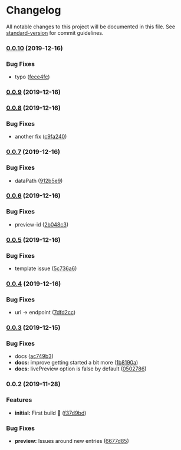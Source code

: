 # Changelog

All notable changes to this project will be documented in this file. See [standard-version](https://github.com/conventional-changelog/standard-version) for commit guidelines.

### [0.0.10](https://github.com/sanscheese/gridsome-source-craft-graphql/compare/v0.0.9...v0.0.10) (2019-12-16)


### Bug Fixes

* typo ([fece4fc](https://github.com/sanscheese/gridsome-source-craft-graphql/commit/fece4fc4bdc0ed668644d38a6bc6ca9696182928))

### [0.0.9](https://github.com/sanscheese/gridsome-source-craft-graphql/compare/v0.0.8...v0.0.9) (2019-12-16)

### [0.0.8](https://github.com/sanscheese/gridsome-source-craft-graphql/compare/v0.0.7...v0.0.8) (2019-12-16)


### Bug Fixes

* another fix ([c9fa240](https://github.com/sanscheese/gridsome-source-craft-graphql/commit/c9fa240ccc0cf73fb2d219e756128b1649f78cf2))

### [0.0.7](https://github.com/sanscheese/gridsome-source-craft-graphql/compare/v0.0.6...v0.0.7) (2019-12-16)


### Bug Fixes

* dataPath ([912b5e9](https://github.com/sanscheese/gridsome-source-craft-graphql/commit/912b5e95a01528e5014ef5ce82a1354fdad88a46))

### [0.0.6](https://github.com/sanscheese/gridsome-source-craft-graphql/compare/v0.0.5...v0.0.6) (2019-12-16)


### Bug Fixes

* preview-id ([2b048c3](https://github.com/sanscheese/gridsome-source-craft-graphql/commit/2b048c30e600c89f5fdf66139715631a27ea7515))

### [0.0.5](https://github.com/sanscheese/gridsome-source-craft-graphql/compare/v0.0.4...v0.0.5) (2019-12-16)


### Bug Fixes

* template issue ([5c736a6](https://github.com/sanscheese/gridsome-source-craft-graphql/commit/5c736a6167823a5f0b9b2d48e58207dc7ffe88c4))

### [0.0.4](https://github.com/sanscheese/gridsome-source-craft-graphql/compare/v0.0.3...v0.0.4) (2019-12-16)


### Bug Fixes

* url -> endpoint ([7dfd2cc](https://github.com/sanscheese/gridsome-source-craft-graphql/commit/7dfd2cc6213d2cdeecb4f171e6a7fdfa8473622a))

### [0.0.3](https://github.com/sanscheese/gridsome-source-craft-graphql/compare/v0.0.2...v0.0.3) (2019-12-15)


### Bug Fixes

* docs ([ac749b3](https://github.com/sanscheese/gridsome-source-craft-graphql/commit/ac749b3129e0d18521910524080814bb37fd4f74))
* **docs:** improve getting started a bit more ([1b8190a](https://github.com/sanscheese/gridsome-source-craft-graphql/commit/1b8190acc06080e8907784eca8b7f13c15a0b4a0))
* **docs:** livePreview option is false by default ([0502786](https://github.com/sanscheese/gridsome-source-craft-graphql/commit/050278681f9c8231de8c71781968ae9a4ef867de))

### 0.0.2 (2019-11-28)


### Features

* **initial:** First build 🎉 ([f37d9bd](https://github.com/sanscheese/gridsome-source-craft-graphql/commit/f37d9bd7651f8605a5e0fd3bb86d180ca2f98006))


### Bug Fixes

* **preview:** Issues around new entries ([6677d85](https://github.com/sanscheese/gridsome-source-craft-graphql/commit/6677d85ee8e1b57c402a19b5c33963922be9c45a))
